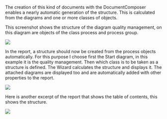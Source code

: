 The creation of this kind of documents with the DocumentComposer enables
a nearly automatic generation of the structure. This is calculated from
the diagrams and one or more classes of objects.

This screenshot shows the structure of the diagram quality management,
on this diagram are objects of the class process and process group.

![](//images.ctfassets.net/utx1h0gfm1om/yAbKauipwcQ8ImCSOKQmG/0692fdfa7fa605585ec6cecd38ba87a1/329079.png)

In the report, a structure should now be created from the process
objects automatically. For this purpose I choose first the Start
diagram, in this example it is the quality management. Then which class
is to be taken as a structure is defined. The Wizard calculates the
structure and displays it. The attached diagrams are displayed too and
are automatically added with other properties to the report.

![](//images.ctfassets.net/utx1h0gfm1om/1AWVa0TQM4W2mmkscW4iwO/4f607c9a8f0408ce6e4bd236e2faa2e8/329083.png)

Here is another excerpt of the report that shows the table of contents,
this shows the structure.

![](//images.ctfassets.net/utx1h0gfm1om/5NrZEgCDGom4yGWCSQEaWM/e3f64abd4fb882521bc0f46882c34ae6/329081.png)
